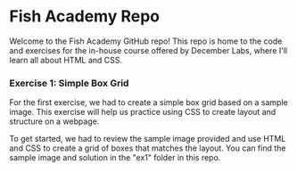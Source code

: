 # Fish Academy Repo
Welcome to the Fish Academy GitHub repo! This repo is home to the code and exercises for the in-house course offered by December Labs, where I'll learn all about HTML and CSS.

### Exercise 1: Simple Box Grid
For the first exercise, we had to create a simple box grid based on a sample image. This exercise will help us practice using CSS to create layout and structure on a webpage.

To get started, we had to review the sample image provided and use HTML and CSS to create a grid of boxes that matches the layout. You can find the sample image and solution in the "ex1" folder in this repo.
